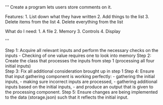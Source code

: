 '''
Create a program lets users store comments on it. 

Features: 
    1. List down what they have written
    2. Add things to the list
    3. Delete items from the list
    4. Delete everything from the list

What do I need:
    1. A file
    2. Memory
    3. Controls
    4. Display

'''


Step 1: Acquire all relevant inputs and perform the necessary checks on the inputs              - Checking of one value requires one to look into memory
Step 2: Create the class that processes the inputs from step 1 (processing all four initial inputs)                            
Step 3: Fix all additional consideration brought up in step 1
Step 4: Ensure that input gathering component is working perfectly: 
    - gathering the initial inputs, 
    - making sure incorrect inputs are processed, 
    - gathering additional inputs based on the initial inputs, 
    - and produce an output that is given to the processing component.
Step 5: Ensure changes are being implemented to the data (storage.json) such that it reflects the initial input.
